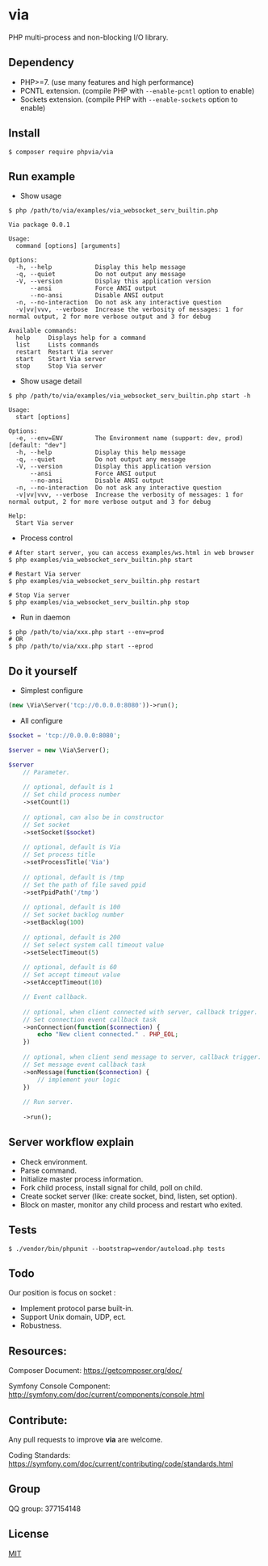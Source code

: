 # via

PHP multi-process and non-blocking I/O library.

## Dependency
* PHP>=7. (use many features and high performance)
* PCNTL extension. (compile PHP with `--enable-pcntl` option to enable)
* Sockets extension. (compile PHP with `--enable-sockets` option to enable)

## Install
```shell
$ composer require phpvia/via
```

## Run example

* Show usage  
```shell
$ php /path/to/via/examples/via_websocket_serv_builtin.php

Via package 0.0.1

Usage:
  command [options] [arguments]

Options:
  -h, --help            Display this help message
  -q, --quiet           Do not output any message
  -V, --version         Display this application version
      --ansi            Force ANSI output
      --no-ansi         Disable ANSI output
  -n, --no-interaction  Do not ask any interactive question
  -v|vv|vvv, --verbose  Increase the verbosity of messages: 1 for normal output, 2 for more verbose output and 3 for debug

Available commands:
  help     Displays help for a command
  list     Lists commands
  restart  Restart Via server
  start    Start Via server
  stop     Stop Via server
```

* Show usage detail
```shell
$ php /path/to/via/examples/via_websocket_serv_builtin.php start -h

Usage:
  start [options]

Options:
  -e, --env=ENV         The Environment name (support: dev, prod) [default: "dev"]
  -h, --help            Display this help message
  -q, --quiet           Do not output any message
  -V, --version         Display this application version
      --ansi            Force ANSI output
      --no-ansi         Disable ANSI output
  -n, --no-interaction  Do not ask any interactive question
  -v|vv|vvv, --verbose  Increase the verbosity of messages: 1 for normal output, 2 for more verbose output and 3 for debug

Help:
  Start Via server
```

* Process control
```shell
# After start server, you can access examples/ws.html in web browser
$ php examples/via_websocket_serv_builtin.php start

# Restart Via server
$ php examples/via_websocket_serv_builtin.php restart

# Stop Via server
$ php examples/via_websocket_serv_builtin.php stop
```

* Run in daemon
```shell
$ php /path/to/via/xxx.php start --env=prod
# OR
$ php /path/to/via/xxx.php start --eprod
```

## Do it yourself

* Simplest configure
```php
(new \Via\Server('tcp://0.0.0.0:8080'))->run();
```

* All configure
```php
$socket = 'tcp://0.0.0.0:8080';

$server = new \Via\Server();

$server
    // Parameter.
    
    // optional, default is 1
    // Set child process number
    ->setCount(1)
    
    // optional, can also be in constructor
    // Set socket
    ->setSocket($socket)
    
    // optional, default is Via
    // Set process title
    ->setProcessTitle('Via')
    
    // optional, default is /tmp
    // Set the path of file saved ppid
    ->setPpidPath('/tmp')
    
    // optional, default is 100
    // Set socket backlog number
    ->setBacklog(100)
    
    // optional, default is 200
    // Set select system call timeout value
    ->setSelectTimeout(5)
    
    // optional, default is 60
    // Set accept timeout value
    ->setAcceptTimeout(10)

    // Event callback.
    
    // optional, when client connected with server, callback trigger.
    // Set connection event callback task
    ->onConnection(function($connection) {
        echo "New client connected." . PHP_EOL;
    })
    
    // optional, when client send message to server, callback trigger.
    // Set message event callback task
    ->onMessage(function($connection) {
        // implement your logic
    })
    
    // Run server.
    
    ->run();
```

## Server workflow explain

* Check environment.  
* Parse command.  
* Initialize master process information.    
* Fork child process, install signal for child, poll on child.  
* Create socket server (like: create socket, bind, listen, set option).  
* Block on master, monitor any child process and restart who exited.  

## Tests
```shell
$ ./vendor/bin/phpunit --bootstrap=vendor/autoload.php tests
```

## Todo
Our position is focus on socket :  

* Implement protocol parse built-in.  
* Support Unix domain, UDP, ect.  
* Robustness.

## Resources:  
Composer Document: https://getcomposer.org/doc/  

Symfony Console Component: http://symfony.com/doc/current/components/console.html

## Contribute:  
Any pull requests to improve **via** are welcome.  

Coding Standards: https://symfony.com/doc/current/contributing/code/standards.html

## Group
QQ group: 377154148

## License
[MIT](https://github.com/phpvia/via/blob/master/LICENSE)

